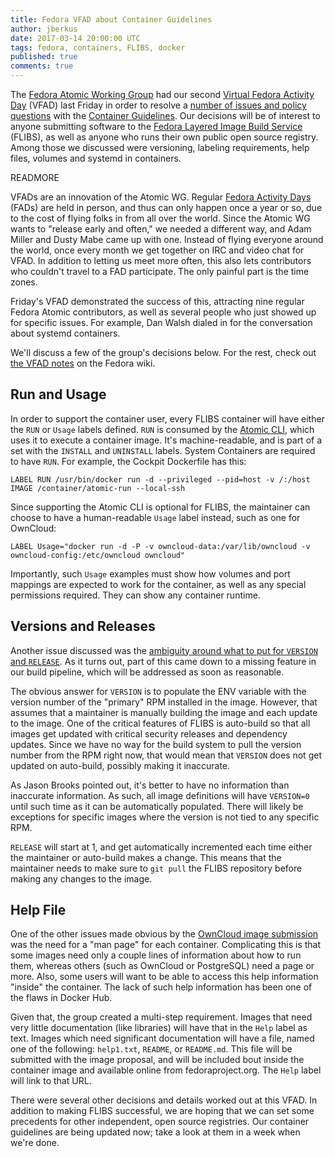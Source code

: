 ```yaml
---
title: Fedora VFAD about Container Guidelines
author: jberkus
date: 2017-03-14 20:00:00 UTC
tags: fedora, containers, FLIBS, docker
published: true
comments: true
---
```


The [Fedora Atomic Working Group](https://pagure.io/atomic-wg) had our second [Virtual Fedora Activity Day](https://pagure.io/atomic-wg/issue/238) (VFAD) last Friday in order to resolve a [number of issues and policy questions](https://pagure.io/atomic-wg/roadmap?status=all&milestone=2017-03-10+VFAD) with the [Container Guidelines](https://fedoraproject.org/wiki/Container:Guidelines). Our decisions will be of interest to anyone submitting software to the [Fedora Layered Image Build Service](https://docs.pagure.org/releng/layered_image_build_service.html) (FLIBS), as well as anyone who runs their own public open source registry.  Among those we discussed were versioning, labeling requirements, help files, volumes and systemd in containers.

READMORE

VFADs are an innovation of the Atomic WG.  Regular [Fedora Activity Days](https://fedoraproject.org/wiki/Fedora_Activity_Day_-_FAD) (FADs) are held in person, and thus can only happen once a year or so, due to the cost of flying folks in from all over the world.  Since the Atomic WG wants to "release early and often," we needed a different way, and Adam Miller and Dusty Mabe came up with one.  Instead of flying everyone around the world, once every month we get together on IRC and video chat for VFAD.  In addition to letting us meet more often, this also lets contributors who couldn't travel to a FAD participate.  The only painful part is the time zones.

Friday's VFAD demonstrated the success of this, attracting nine regular Fedora Atomic contributors, as well as several people who just showed up for specific issues.  For example, Dan Walsh dialed in for the conversation about systemd containers.

We'll discuss a few of the group's decisions below.  For the rest, check out [the VFAD notes](https://fedoraproject.org/wiki/Atomic/VFAD_20170310) on the Fedora wiki.

## Run and Usage

In order to support the container user, every FLIBS container will have either the `RUN` or `Usage` labels defined. `RUN` is consumed by the [Atomic CLI](https://github.com/projectatomic/atomic), which uses it to execute a container image. It's machine-readable, and is part of a set with the `INSTALL` and `UNINSTALL` labels.  System Containers are required to have `RUN`.  For example, the Cockpit Dockerfile has this:

```
LABEL RUN /usr/bin/docker run -d --privileged --pid=host -v /:/host IMAGE /container/atomic-run --local-ssh
```

Since supporting the Atomic CLI is optional for FLIBS, the maintainer can choose to have a human-readable `Usage` label instead, such as one for OwnCloud:

```
LABEL Usage="docker run -d -P -v owncloud-data:/var/lib/owncloud -v owncloud-config:/etc/owncloud owncloud"
```

Importantly, such `Usage` examples must show how volumes and port mappings are expected to work for the container, as well as any special permissions required.  They can show any container runtime.

## Versions and Releases

Another issue discussed was the [ambiguity around what to put for `VERSION` and `RELEASE`](https://pagure.io/atomic-wg/issue/235). As it turns out, part of this came down to a missing feature in our build pipeline, which will be addressed as soon as reasonable.

The obvious answer for `VERSION` is to populate the ENV variable with the version number of the "primary" RPM installed in the image.  However, that assumes that a maintainer is manually building the image and each update to the image.  One of the critical features of FLIBS is auto-build so that all images get updated with critical security releases and dependency updates.  Since we have no way for the build system to pull the version number from the RPM right now, that would mean that `VERSION` does not get updated on auto-build, possibly making it inaccurate.  

As Jason Brooks pointed out, it's better to have no information than inaccurate information.  As such, all image definitions will have `VERSION=0` until such time as it can be automatically populated.  There will likely be exceptions for specific images where the version is not tied to any specific RPM.

`RELEASE` will start at 1, and get automatically incremented each time either the maintainer or auto-build makes a change.  This means that the maintainer needs to make sure to `git pull` the FLIBS repository before making any changes to the image.

## Help File

One of the other issues made obvious by the [OwnCloud image submission](https://bugzilla.redhat.com/show_bug.cgi?id=1420275) was the need for a "man page" for each container.  Complicating this is that some images need only a couple lines of information about how to run them, whereas others (such as OwnCloud or PostgreSQL) need a page or more.  Also, some users will want to be able to access this help information "inside" the container.  The lack of such help information has been one of the flaws in Docker Hub.

Given that, the group created a multi-step requirement.  Images that need very little documentation (like libraries) will have that in the `Help` label as text.  Images which need significant documentation will have a file, named one of the following: `help1.txt`, `README`, or `README.md`.  This file will be submitted with the image proposal, and will be included bout inside the container image and available online from fedoraproject.org.  The `Help` label will link to that URL.

There were several other decisions and details worked out at this VFAD.  In addition to making FLIBS successful, we are hoping that we can set some precedents for other independent, open source registries.  Our container guidelines are being updated now; take a look at them in a week when we're done.

